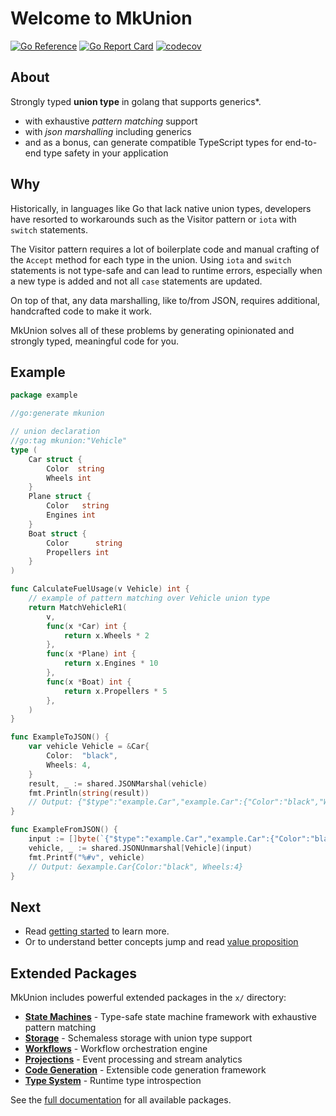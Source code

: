 # Welcome to MkUnion
[![Go Reference](https://pkg.go.dev/badge/github.com/widmogrod/mkunion.svg)](https://pkg.go.dev/github.com/widmogrod/mkunion)
[![Go Report Card](https://goreportcard.com/badge/github.com/widmogrod/mkunion)](https://goreportcard.com/report/github.com/widmogrod/mkunion)
[![codecov](https://codecov.io/gh/widmogrod/mkunion/branch/main/graph/badge.svg?token=3Z3Z3Z3Z3Z)](https://codecov.io/gh/widmogrod/mkunion)


## About
Strongly typed **union type** in golang that supports generics*.

* with exhaustive _pattern matching_ support
* with _json marshalling_ including generics
* and as a bonus, can generate compatible TypeScript types for end-to-end type safety in your application

## Why
Historically, in languages like Go that lack native union types, developers have resorted to workarounds such as the Visitor pattern or `iota` with `switch` statements.

The Visitor pattern requires a lot of boilerplate code and manual crafting of the `Accept` method for each type in the union.
Using `iota` and `switch` statements is not type-safe and can lead to runtime errors, especially when a new type is added and not all `case` statements are updated.

On top of that, any data marshalling, like to/from JSON, requires additional, handcrafted code to make it work.

MkUnion solves all of these problems by generating opinionated and strongly typed, meaningful code for you.

## Example

```go title="example/vehicle.go"
package example

//go:generate mkunion

// union declaration
//go:tag mkunion:"Vehicle"
type (
	Car struct {
		Color  string
		Wheels int
	}
	Plane struct {
		Color   string
		Engines int
	}
	Boat struct {
		Color      string
		Propellers int
	}
)

func CalculateFuelUsage(v Vehicle) int {
	// example of pattern matching over Vehicle union type
	return MatchVehicleR1(
		v,
		func(x *Car) int {
			return x.Wheels * 2
		},
		func(x *Plane) int {
			return x.Engines * 10
		},
		func(x *Boat) int {
			return x.Propellers * 5
		},
	)
}

func ExampleToJSON() {
    var vehicle Vehicle = &Car{
        Color:  "black",
        Wheels: 4,
    }
    result, _ := shared.JSONMarshal(vehicle)
    fmt.Println(string(result))
    // Output: {"$type":"example.Car","example.Car":{"Color":"black","Wheels":4}}
}

func ExampleFromJSON() {
	input := []byte(`{"$type":"example.Car","example.Car":{"Color":"black","Wheels":4}}`)
	vehicle, _ := shared.JSONUnmarshal[Vehicle](input)
	fmt.Printf("%#v", vehicle)
	// Output: &example.Car{Color:"black", Wheels:4}
}
```


## Next

- Read [getting started](https://widmogrod.github.io/mkunion/getting_started/) to learn more.
- Or to understand better concepts jump and read [value proposition](./docs/value_proposition.md)

## Extended Packages

MkUnion includes powerful extended packages in the `x/` directory:

- **[State Machines](https://widmogrod.github.io/mkunion/x/machine/)** - Type-safe state machine framework with exhaustive pattern matching
- **[Storage](https://widmogrod.github.io/mkunion/x/storage/)** - Schemaless storage with union type support
- **[Workflows](https://widmogrod.github.io/mkunion/x/workflow/)** - Workflow orchestration engine
- **[Projections](https://widmogrod.github.io/mkunion/x/projection/)** - Event processing and stream analytics
- **[Code Generation](https://widmogrod.github.io/mkunion/x/generators/)** - Extensible code generation framework
- **[Type System](https://widmogrod.github.io/mkunion/x/shape/)** - Runtime type introspection

See the [full documentation](https://widmogrod.github.io/mkunion/x/readme/) for all available packages.